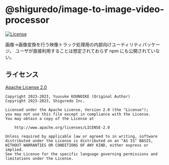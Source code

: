 # @shiguredo/image-to-image-video-processor

[![License](https://img.shields.io/badge/License-Apache%202.0-blue.svg)](https://opensource.org/licenses/Apache-2.0)

画像→画像変換を行う映像トラック処理用の内部向けユーティリティパッケージ。
ユーザが直接利用することは想定されておらず npm にも公開されていない。

## ライセンス

[Apache License 2.0](https://www.apache.org/licenses/LICENSE-2.0)

```
Copyright 2023-2023, Yuusuke KOUNOIKE (Original Author)
Copyright 2023-2023, Shiguredo Inc.

Licensed under the Apache License, Version 2.0 (the "License");
you may not use this file except in compliance with the License.
You may obtain a copy of the License at

    http://www.apache.org/licenses/LICENSE-2.0

Unless required by applicable law or agreed to in writing, software
distributed under the License is distributed on an "AS IS" BASIS,
WITHOUT WARRANTIES OR CONDITIONS OF ANY KIND, either express or implied.
See the License for the specific language governing permissions and
limitations under the License.
```
